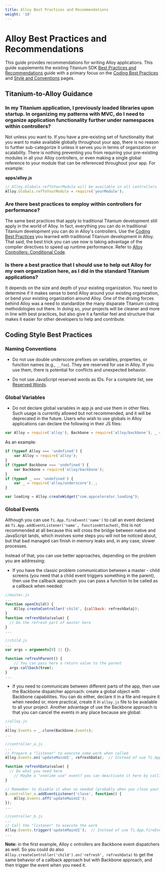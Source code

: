 ```yaml
---
title: Alloy Best Practices and Recommendations
weight: '10'
---
```


# Alloy Best Practices and Recommendations

This guide provides recommendations for writing Alloy applications. This guide supplements the existing Titanium SDK [Best Practices and Recommendations](/guide/Titanium_SDK/Titanium_SDK_Guide/Best_Practices_and_Recommendations/) guide with a primary focus on the [Coding Best Practices](/guide/Titanium_SDK/Titanium_SDK_Guide/Best_Practices_and_Recommendations/Coding_Best_Practices/) and [Style and Conventions](/guide/Titanium_SDK/Titanium_SDK_Guide/Best_Practices_and_Recommendations/Style_and_Conventions/) pages.

## Titanium-to-Alloy Guidance

### In my Titanium application, I previously loaded libraries upon startup. In organizing my patterns with MVC, do I need to organize application functionality further under namespaces within controllers?

Not unless you want to. If you have a pre-existing set of functionality that you want to make available globally throughout your app, there is no reason to further sub-categorize it unless it serves you in terms of organization or scalability. There is nothing preventing you from requiring your pre-existing modules in all your Alloy controllers, or even making a single global reference to your module that can be referenced throughout your app. For example:

**apps/alloy.js**

```javascript
// Alloy.Globals.refToYourModule will be available in all controllers
Alloy.Globals.refToYourModule = require('yourModule');
```

### Are there best practices to employ within controllers for performance?

The same best practices that apply to traditional Titanium development still apply in the world of Alloy. In fact, everything you can do in traditional Titanium development you can do in Alloy's controllers. Use the [Coding Best Practices](/guide/Titanium_SDK/Titanium_SDK_Guide/Best_Practices_and_Recommendations/Coding_Best_Practices/) you learned with traditional Titanium development in Alloy. That said, the best trick you can use now is taking advantage of the compiler directives to speed up runtime performance. Refer to [Alloy Controllers: Conditional Code](/guide/Alloy_Framework/Alloy_Guide/Alloy_Controllers/#ConditionalCode).

### Is there a best practice that I should use to help out Alloy for my own organization here, as I did in the standard Titanium applications?

It depends on the size and depth of your existing organization. You need to determine if it makes sense to bend Alloy around your existing organization, or bend your existing organization around Alloy. One of the driving forces behind Alloy was a need to standardize the many disparate Titanium coding methodologies out there. In doing so, your projects will be cleaner and more in line with best practices, but also give it a familiar feel and structure that makes it easier for other developers to help and contribute.

## Coding Style Best Practices

### Naming Conventions

* Do not use double underscore prefixes on variables, properties, or function names (e.g., `__foo`). They are reserved for use in Alloy. If you use them, there is potential for conflicts and unexpected behavior.

* Do not use JavaScript reserved words as IDs. For a complete list, see [Reserved Words](/guide/Titanium_SDK/Titanium_SDK_Guide/Best_Practices_and_Recommendations/Reserved_Words/).

### Global Variables

* Do not declare global variables in app.js and use them in other files. Such usage is currently allowed but not recommended, and it will be deprecated in the future. Users who wish to use globals in Alloy applications can declare the following in their JS files:

```javascript
var Alloy = require('alloy'), Backbone = require('alloy/backbone'), _ = require('alloy/underscore')._;
```

As an example:

```javascript
if (typeof Alloy === 'undefined') {
    var Alloy = require('alloy');
}
if (typeof Backbone === 'undefined') {
    var Backbone = require('alloy/backbone');
}
if (typeof _ === 'undefined') {
    var _ = require('alloy/underscore')._;
}

var loading = Alloy.createWidget("com.appcelerator.loading");
```

### Global Events

Although you can use `Ti.App.fireEvent('name')` to call an event declared as `Ti.App.addEventListener('name', functionAttached)`, this is not recommended at all because this will cross the bridge between native and JavaScript lands, which involves some steps you will not be noticed about, but that bad managed can finish in memory leaks and, in any case, slower processes.

Instead of that, you can use better approaches, depending on the problem you are addressing:

* If you have the classic problem communication between a master - child screens (you need that a child event triggers something in the parent), then use the callback approach: you can pass a function to be called as a callback when needed:

```javascript
//master.js
...
function openChild() {
    Alloy.createController('child', {callback: refreshData});
}
function refreshData(value) {
  // Do the refresh part of master here
}
...

//child.js
...
var args = arguments[0] || {};

function refreshParent() {
    // You can pass here a return value to the parent
  args.callback(true);
}
...
```

* If you need to communicate between different parts of the app, then use the Backbone dispatcher approach: create a global object with Backbone capabilities. You can do either, declare it in a file and require it when needed or, more practical, create it in `alloy.js` file to be available to all your project. Another advantage of use the Backbone approach is that you can cancel the events in any place because are global:

```javascript
//alloy.js
...
Alloy.Events = _.clone(Backbone.Events);
...

//controller_a.js
...
// Prepare a "listener" to execute some work when called
Alloy.Events.on('updateMainUI', refreshData);  // Instead of use Ti.App.addEventListener('updateMainUI', refreshData);

function refreshData(value) {
  // Do what you need here
    // Maybe a "onetime use" event? you can deactivate it here by calling Alloy.Events.off('updateMainUI');
}

// Remember to disable it when no needed (probably when you close your controller) to avoid memory leaking problems
$.controller_a.addEventListener('close', function() {
    Alloy.Events.off('updateMainUI');
});
...

//controller_b.js
...
// Call the "listener" to execute the work
Alloy.Events.trigger('updateMainUI');  // Instead of use Ti.App.fireEvent('updateMainUI');
...
```

**Note:** in the first example, Alloy c ontrollers are Backbone event dispatchers as well. So you could do also `Alloy.createController('child').on('refresh', refreshData)` to get the same behavior of a callback approach but with Backbone approach, and then trigger the event when you need it.
